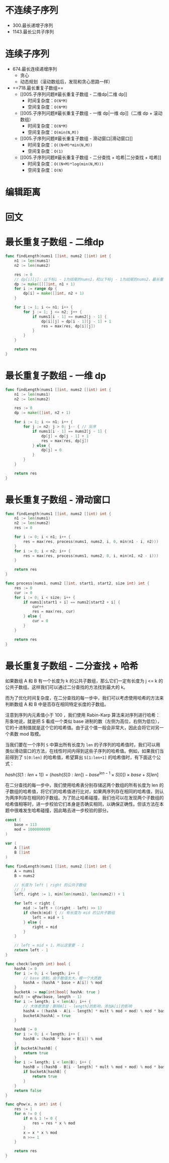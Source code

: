 # 不连续子序列
- 300.最长递增子序列
- 1143.最长公共子序列

# 连续子序列
- 674.最长连续递增序列
	- 贪心
	- 动态规划（滚动数组后，发现和贪心思路一样）
- ==718.最长重复子数组==
	- [[005.子序列问题#最长重复子数组 - 二维dp|二维 dp]]
		- 时间复杂度：`O(N*M)`
		- 空间复杂度：`O(N*M)`
	- [[005.子序列问题#最长重复子数组 - 一维 dp|一维 dp]]（二维 dp + 滚动数组）
		- 时间复杂度：`O(N*M)`
		- 空间复杂度：`O(min(N,M))`
	- [[005.子序列问题#最长重复子数组 - 滑动窗口|滑动窗口]]
		- 时间复杂度：`O((N+M)*min(N,M))`
		- 空间复杂度：`O(1)`
	- [[005.子序列问题#最长重复子数组 - 二分查找 + 哈希|二分查找 + 哈希]]
		- 时间复杂度：`O((N+M)*log(min(N,M)))`
		- 空间复杂度：`O(N)`

# 编辑距离

# 回文

# 最长重复子数组 - 二维dp
```go
func findLength(nums1 []int, nums2 []int) int {
	n1 := len(nums1)
	n2 := len(nums2)

	res := 0
	// dp[i][j]: 以下标i - 1为结尾的nums1，和以下标j - 1为结尾的nums2，最长重复子数组长度
	dp := make([][]int, n1 + 1)
	for i := range dp {
		dp[i] = make([]int, n2 + 1)
	}

	for i := 1; i <= n1; i++ {
		for j := 1; j <= n2; j++ {
			if nums1[i - 1] == nums2[j - 1] {
				dp[i][j] = dp[i - 1][j - 1] + 1
				res = max(res, dp[i][j])
			}
		}
	}

	return res
}
```

# 最长重复子数组 - 一维 dp
```go
func findLength(nums1 []int, nums2 []int) int {
	n1 := len(nums1)
	n2 := len(nums2)

	res := 0
	dp := make([]int, n2 + 1)

	for i := 1; i <= n1; i++ {
		for j := n2; j > 0; j-- { // 反序
			if nums1[i - 1] == nums2[j - 1] {
				dp[j] = dp[j - 1] + 1
				res = max(res, dp[j])
			} else {
				dp[j] = 0
			}
		}
	}

	return res
}
```

# 最长重复子数组 - 滑动窗口
```go
func findLength(nums1 []int, nums2 []int) int {
	n1 := len(nums1)
	n2 := len(nums2)
	res := 0

	for i := 0; i < n1; i++ {
		res = max(res, process(nums1, nums2, i, 0, min(n1 - i, n2)))
	}
	for i := 0; i < n2; i++ {
		res = max(res, process(nums1, nums2, 0, i, min(n1, n2 - i)))
	}

	return res
}

func process(nums1, nums2 []int, start1, start2, size int) int {
	res := 0
	cur := 0
	for i := 0; i < size; i++ {
		if nums1[start1 + i] == nums2[start2 + i] {
			cur++
			res = max(res, cur)
		} else {
			cur = 0
		}
	}

	return res
}
```

# 最长重复子数组 - 二分查找 + 哈希
如果数组 A 和 B 有一个长度为 k 的公共子数组，那么它们一定有长度为 j <= k 的公共子数组。这样我们可以通过二分查找的方法找到最大的 k。

而为了优化时间复杂度，在二分查找的每一步中，我们可以考虑使用哈希的方法来判断数组 A 和 B 中是否存在相同特定长度的子数组。

注意到序列内元素值小于 100 ，我们使用 Rabin-Karp 算法来对序列进行哈希：形象地说，就是把 S 看成一个类似 base 进制的数（左侧为高位，右侧为低位），它的十进制值就是这个它的哈希值。由于这个值一般会非常大，因此会将它对另一个素数 mod 取模。

当我们要在一个序列 `S​` 中算出所有长度为 `len` 的子序列的哈希值时，我们可以用类似滑动窗口的方法，在线性时间内得到这些子序列的哈希值。例如，如果我们当前得到了 `S[0:len]` 的哈希值，希望算出 `S[1:len+1]` 的哈希值时，有下面这个公式：

$hash(S[1:len+1])=(hash(S[0:len])−base^{len−1}×S[0])×base+S[len]$

在二分查找的每一步中，我们使用哈希表分别存储这两个数组的所有长度为 len 的子数组的哈希值，将它们的哈希值进行比对，如果两序列存在相同的哈希值，则认为两序列存在相同的子数组。为了防止哈希碰撞，我们也可以在发现两个子数组的哈希值相等时，进一步校验它们本身是否确实相同，以确保正确性。但该方法在本题中很难发生哈希碰撞，因此略去进一步校验的部分。

```go
const (
	base = 113
	mod = 1000000009
)

var (
	A []int
	B []int
)

func findLength(nums1 []int, nums2 []int) int {
	A = nums1
	B = nums2

	// 长度为 left | right 的公共子数组
	// [)
	left, right := 1, min(len(nums1), len(nums2)) + 1

	for left < right {
		mid := left + ((right - left) >> 1)
		if check(mid) { // 有长度为 mid 的公共子数组
			left = mid + 1
		} else {
			right = mid
		}
	}

	// left = mid + 1，所以这里要 - 1
	return left - 1
}

func check(length int) bool {
	hashA := 0
	for i := 0; i < length; i++ {
		// base 进制，由于数值太大，模一个大质数
		hashA = (hashA * base + A[i]) % mod
	}
	bucketA := map[int]bool{ hashA: true }
	mult := qPow(base, length - 1)
	for i := length; i < len(A); i++ {
		// 大体意思是：删除A[i - length]的影响，添加A[i]的影响
		hashA = ((hashA - A[i - length] * mult % mod + mod) % mod * base + A[i]) % mod
		bucketA[hashA] = true
	}

	hashB := 0
	for i := 0; i < length; i++ {
		hashB = (hashB * base + B[i]) % mod
	}
	if bucketA[hashB] {
		return true
	}
	for i := length; i < len(B); i++ {
		hashB = ((hashB - B[i - length] * mult % mod + mod) % mod * base + B[i]) % mod
		if bucketA[hashB] {
			return true
		}
	}
	return false
}

func qPow(x, n int) int {
	res := 1
	for n != 0 {
		if n & 1 != 0 {
			res = res * x % mod
		}
		x = x * x % mod
		n >>= 1
	}

	return res
}
```
